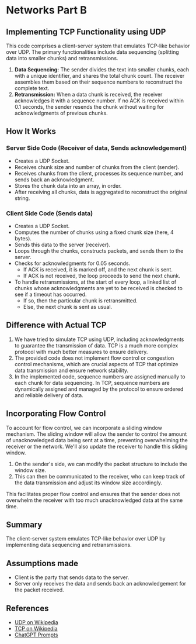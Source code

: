 # Networks Part B

## Implementing TCP Functionality using UDP

This code comprises a client-server system that emulates TCP-like behavior over UDP. The primary functionalities include data sequencing (splitting data into smaller chunks) and retransmissions.

1. **Data Sequencing:**
   The sender divides the text into smaller chunks, each with a unique identifier, and shares the total chunk count. The receiver assembles them based on their sequence numbers to reconstruct the complete text.
2. **Retransmission:**
   When a data chunk is received, the receiver acknowledges it with a sequence number. If no ACK is received within 0.1 seconds, the sender resends the chunk without waiting for acknowledgments of previous chunks.

## How It Works

### Server Side Code (Receiver of data, Sends acknowledgement)

- Creates a UDP Socket.
- Receives chunk size and number of chunks from the client (sender).
- Receives chunks from the client, processes its sequence number, and sends back an acknowledgment.
- Stores the chunk data into an array, in order.
- After receiving all chunks, data is aggregated to reconstruct the original string.

### Client Side Code (Sends data)

- Creates a UDP Socket.
- Computes the number of chunks using a fixed chunk size (here, 4 bytes).
- Sends this data to the server (receiver).
- Loops through the chunks, constructs packets, and sends them to the server.
- Checks for acknowledgments for 0.05 seconds.
  - If ACK is received, it is marked off, and the next chunk is sent.
  - If ACK is not received, the loop proceeds to send the next chunk.
- To handle retransmissions, at the start of every loop, a linked list of chunks whose acknowledgments are yet to be received is checked to see if a timeout has occurred.
  - If so, then the particular chunk is retransmitted.
  - Else, the next chunk is sent as usual.

## Difference with Actual TCP

1. We have tried to simulate TCP using UDP, including acknowledgments to guarantee the transmission of data. TCP is a much more complex protocol with much better measures to ensure delivery.
2. The provided code does not implement flow control or congestion control mechanisms, which are crucial aspects of TCP that optimize data transmission and ensure network stability.
3. In the implemented code, sequence numbers are assigned manually to each chunk for data sequencing. In TCP, sequence numbers are dynamically assigned and managed by the protocol to ensure ordered and reliable delivery of data.

## Incorporating Flow Control

To account for flow control, we can incorporate a sliding window mechanism. The sliding window will allow the sender to control the amount of unacknowledged data being sent at a time, preventing overwhelming the receiver or the network. We'll also update the receiver to handle this sliding window.

1. On the sender's side, we can modify the packet structure to include the window size.
2. This can then be communicated to the receiver, who can keep track of the data transmission and adjust its window size accordingly.

This facilitates proper flow control and ensures that the sender does not overwhelm the receiver with too much unacknowledged data at the same time.

## Summary

The client-server system emulates TCP-like behavior over UDP by implementing data sequencing and retransmissions.

## Assumptions made
- Client is the party that sends data to the server.
- Server only receives the data and sends back an acknowledgement for the packet received.

## References

- [UDP on Wikipedia](https://en.wikipedia.org/wiki/User_Datagram_Protocol)
- [TCP on Wikipedia](https://en.wikipedia.org/wiki/Transmission_Control_Protocol)
- [ChatGPT Prompts](https://chat.openai.com/share/3b070c92-64f7-4343-bc3a-9b690d7e9da9)
